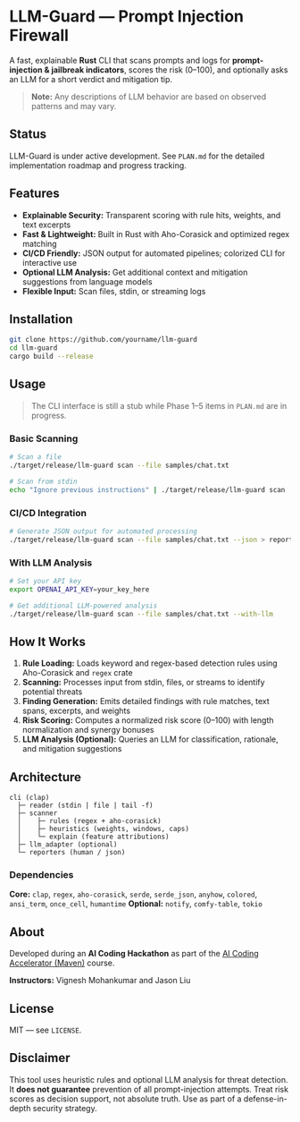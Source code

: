 # LLM-Guard — Prompt Injection Firewall

A fast, explainable **Rust** CLI that scans prompts and logs for **prompt-injection & jailbreak indicators**, scores the risk (0–100), and optionally asks an LLM for a short verdict and mitigation tip.

> **Note:** Any descriptions of LLM behavior are based on observed patterns and may vary.

## Status

LLM-Guard is under active development. See `PLAN.md` for the detailed implementation roadmap and progress tracking.

## Features

- **Explainable Security:** Transparent scoring with rule hits, weights, and text excerpts
- **Fast & Lightweight:** Built in Rust with Aho-Corasick and optimized regex matching
- **CI/CD Friendly:** JSON output for automated pipelines; colorized CLI for interactive use
- **Optional LLM Analysis:** Get additional context and mitigation suggestions from language models
- **Flexible Input:** Scan files, stdin, or streaming logs


## Installation

```bash
git clone https://github.com/yourname/llm-guard
cd llm-guard
cargo build --release
```

## Usage

> The CLI interface is still a stub while Phase 1–5 items in `PLAN.md` are in progress.

### Basic Scanning

```bash
# Scan a file
./target/release/llm-guard scan --file samples/chat.txt

# Scan from stdin
echo "Ignore previous instructions" | ./target/release/llm-guard scan
```

### CI/CD Integration

```bash
# Generate JSON output for automated processing
./target/release/llm-guard scan --file samples/chat.txt --json > report.json
```

### With LLM Analysis

```bash
# Set your API key
export OPENAI_API_KEY=your_key_here

# Get additional LLM-powered analysis
./target/release/llm-guard scan --file samples/chat.txt --with-llm
```

## How It Works

1. **Rule Loading:** Loads keyword and regex-based detection rules using Aho-Corasick and `regex` crate
2. **Scanning:** Processes input from stdin, files, or streams to identify potential threats
3. **Finding Generation:** Emits detailed findings with rule matches, text spans, excerpts, and weights
4. **Risk Scoring:** Computes a normalized risk score (0–100) with length normalization and synergy bonuses
5. **LLM Analysis (Optional):** Queries an LLM for classification, rationale, and mitigation suggestions

## Architecture

```
cli (clap)
  ├─ reader (stdin | file | tail -f)
  ├─ scanner
  │    ├─ rules (regex + aho-corasick)
  │    ├─ heuristics (weights, windows, caps)
  │    └─ explain (feature attributions)
  ├─ llm_adapter (optional)
  └─ reporters (human / json)
```

### Dependencies

**Core:** `clap`, `regex`, `aho-corasick`, `serde`, `serde_json`, `anyhow`, `colored`, `ansi_term`, `once_cell`, `humantime`
**Optional:** `notify`, `comfy-table`, `tokio`

## About

Developed during an **AI Coding Hackathon** as part of the [AI Coding Accelerator (Maven)](https://maven.com/nila/ai-coding-accelerator) course.

**Instructors:** Vignesh Mohankumar and Jason Liu

## License

MIT — see `LICENSE`.

## Disclaimer

This tool uses heuristic rules and optional LLM analysis for threat detection. It **does not guarantee** prevention of all prompt-injection attempts. Treat risk scores as decision support, not absolute truth. Use as part of a defense-in-depth security strategy.
